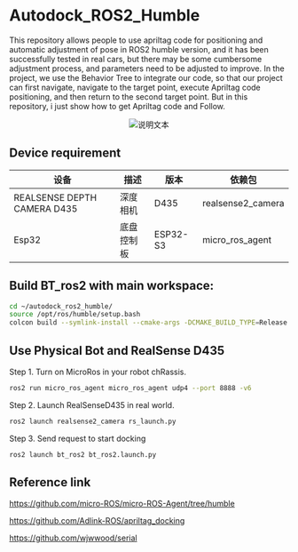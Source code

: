 # Autodock_ROS2_Humble
This repository allows people to use apriltag code for positioning and automatic adjustment of pose in ROS2 humble version, and it has been successfully tested in real cars, but there may be some cumbersome adjustment process, and parameters need to be adjusted to improve. In the project, we use the Behavior Tree to integrate our code, so that our project can first navigate, navigate to the target point, execute Apriltag code positioning, and then return to the second target point. But in this repository, i just show how to get Apriltag code and Follow.

<p align="center">
  <img src="readme_source/readme1.gif" alt="说明文本">
</p>

## Device requirement
| 设备 | 描述               | 版本   | 依赖包     |
|----------|--------------------|--------|------------|
| REALSENSE DEPTH  CAMERA D435   | 深度相机    | D435   | realsense2_camera |
| Esp32   | 底盘控制板    | ESP32-S3   | micro_ros_agent |

## Build BT_ros2 with main workspace:

```bash
cd ~/autodock_ros2_humble/
source /opt/ros/humble/setup.bash
colcon build --symlink-install --cmake-args -DCMAKE_BUILD_TYPE=Release
```

## Use Physical Bot and RealSense D435

Step 1. Turn on MicroRos in your robot chRassis.

```bash
ros2 run micro_ros_agent micro_ros_agent udp4 --port 8888 -v6
```

Step 2. Launch RealSenseD435 in real world.

```bash
ros2 launch realsense2_camera rs_launch.py
```

Step 3. Send request to start docking

```bash
ros2 launch bt_ros2 bt_ros2.launch.py
```



## Reference link
https://github.com/micro-ROS/micro-ROS-Agent/tree/humble

https://github.com/Adlink-ROS/apriltag_docking

https://github.com/wjwwood/serial


